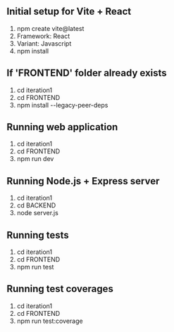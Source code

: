 ## Initial setup for Vite + React
1. npm create vite@latest
2. Framework: React
3. Variant: Javascript
4. npm install

## If 'FRONTEND' folder already exists
1. cd iteration1
2. cd FRONTEND
3. npm install --legacy-peer-deps

## Running web application
1. cd iteration1
2. cd FRONTEND
3. npm run dev

## Running Node.js + Express server
1. cd iteration1
2. cd BACKEND
3. node server.js

## Running tests
1. cd iteration1
2. cd FRONTEND
3. npm run test

## Running test coverages
1. cd iteration1
2. cd FRONTEND
3. npm run test:coverage